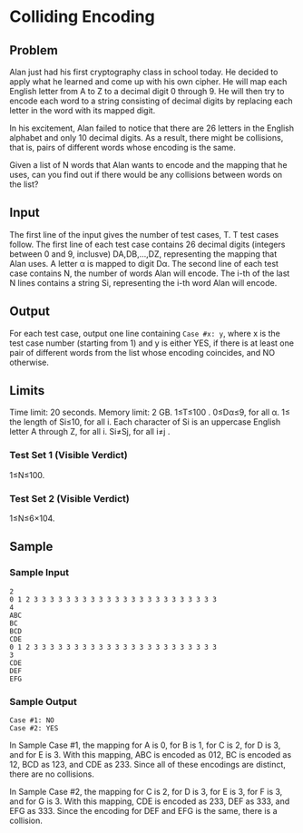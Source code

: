 # Colliding Encoding

## Problem

Alan just had his first cryptography class in school today. He decided to apply what he learned and come up with his own cipher. He will map each English letter from A to Z to a decimal digit 0
through 9. He will then try to encode each word to a string consisting of decimal digits by replacing each letter in the word with its mapped digit.

In his excitement, Alan failed to notice that there are 26
letters in the English alphabet and only 10 decimal digits. As a result, there might be collisions, that is, pairs of different words whose encoding is the same.

Given a list of N words that Alan wants to encode and the mapping that he uses, can you find out if there would be any collisions between words on the list?

## Input

The first line of the input gives the number of test cases, T. T test cases follow.
The first line of each test case contains 26 decimal digits (integers between 0 and 9, inclusve) DA,DB,…,DZ, representing the mapping that Alan uses. A letter α is mapped to digit Dα.
The second line of each test case contains N, the number of words Alan will encode.
The i-th of the last N lines contains a string Si, representing the i-th word Alan will encode.

## Output

For each test case, output one line containing `Case #x: y`, where x is the test case number (starting from 1) and y is either YES, if there is at least one pair of different words from the list whose encoding coincides, and NO otherwise.

## Limits

Time limit: 20 seconds.
Memory limit: 2 GB.
1≤T≤100 .
0≤Dα≤9, for all α.
1≤ the length of Si≤10, for all i.
Each character of Si is an uppercase English letter A through Z, for all i.
Si≠Sj, for all i≠j .

### Test Set 1 (Visible Verdict)

1≤N≤100.

### Test Set 2 (Visible Verdict)

1≤N≤6×104.

## Sample

### Sample Input

```
2
0 1 2 3 3 3 3 3 3 3 3 3 3 3 3 3 3 3 3 3 3 3 3 3 3 3
4
ABC
BC
BCD
CDE
0 1 2 3 3 3 3 3 3 3 3 3 3 3 3 3 3 3 3 3 3 3 3 3 3 3
3
CDE
DEF
EFG
```

### Sample Output
```
Case #1: NO
Case #2: YES
```

In Sample Case #1, the mapping for A is 0, for B is 1, for C is 2, for D is 3, and for E is 3. With this mapping, ABC is encoded as 012, BC is encoded as 12, BCD as 123, and CDE as 233. Since all of these encodings are distinct, there are no collisions.

In Sample Case #2, the mapping for C is 2, for D is 3, for E is 3, for F is 3, and for G is 3. With this mapping, CDE is encoded as 233, DEF as 333, and EFG as 333. Since the encoding for DEF and EFG is the same, there is a collision.
